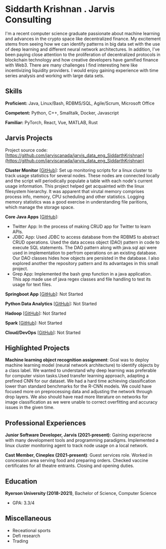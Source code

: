 # Siddarth Krishnan . Jarvis Consulting

I'm a recent computer science graduate passionate about machine learning and advances in the crypto space like decentralized finance. My excitement stems from seeing how we can identify patterns in big data set with the use of deep learning and different neural network architectures. In addition, I've been paying close attention to the proliferation of decentralized protocols in blockchain technology and how creative developers have gamified finance with Web3. There are many challenges I find interesting here like incentivizing liquidity providers. I would enjoy gaining experience with time series analysis and working with large data sets.

## Skills

**Proficient:** Java, Linux/Bash, RDBMS/SQL, Agile/Scrum, Microsoft Office

**Competent:** Python, C++, Smalltalk, Docker, Javascript

**Familiar:** PyTorch, React, Vue, MATLAB, Rust

## Jarvis Projects

Project source code: [https://github.com/jarviscanada/jarvis_data_eng_SiddarthKrishnan](https://github.com/jarviscanada/jarvis_data_eng_SiddarthKrishnan)


**Cluster Monitor** [[GitHub](https://github.com/jarviscanada/jarvis_data_eng_SiddarthKrishnan/tree/master/linux_sql)]: Set up monitoring scripts for a linux cluster to track usage statistics for several nodes. These nodes are connected locally and the script will periodically populate a table with each node's current usage information. This project helped get acquainted with the linux filesystem hierarchy. It was apparent that virutal memory comprises process info, memory, CPU scheduling and other statistics. Logging memory statistics was a good exercise in understanding file paritions, which manage the storage space.

**Core Java Apps** [[GitHub](https://github.com/jarviscanada/jarvis_data_eng_SiddarthKrishnan/tree/masterhttps://github.com/jarviscanada/jarvis_data_eng_SiddarthKrishnan/tree/master/core_java)]:
      
  - Twitter App: In the process of making CRUD app for Twitter to learn APIs.
  - JDBC App: Used JDBC to access database from the RDBMS to abstract CRUD operations. Used the data access object (DAO) pattern in code to execute SQL statements. The DAO pattern along with java.sql api were used in implementation to perfrom operations on an existing database. Our DAO classes hides how objects are persisted in the database. I also explored another the repository pattern and its advantages in this small project.
  - Grep App: Implemented the bash grep function in a java application. This app made use of java regex classes and file handling to test its usage for text files.

**Springboot App** [[GitHub](https://github.com/jarviscanada/jarvis_data_eng_SiddarthKrishnan/tree/master/springboot)]: Not Started

**Python Data Analytics** [[GitHub](https://github.com/jarviscanada/jarvis_data_eng_SiddarthKrishnan/tree/master/python_data_anlytics)]: Not Started

**Hadoop** [[GitHub](https://github.com/jarviscanada/jarvis_data_eng_SiddarthKrishnan/tree/master/hadoop)]: Not Started

**Spark** [[GitHub](https://github.com/jarviscanada/jarvis_data_eng_SiddarthKrishnan/tree/master/spark)]: Not Started

**Cloud/DevOps** [[GitHub](https://github.com/jarviscanada/jarvis_data_eng_SiddarthKrishnan/tree/master/cloud_devops)]: Not Started


## Highlighted Projects
**Machine learning object recognition assignment**: Goal was to deploy machine learning model (neural network architecture) to identify objects by a class label. We wanted to understand why deep learning was preferable for computer vision tasks.Used transfer learning approach, adapting a prefined CNN for our dataset. We had a hard time achieving classification lower than standard benchmarks for the R-CNN models. We could have focused more on preprocessing data and adjusting the network through drop layers. We also should have read more literature on networks for image classification as we were unable to correct overfitting and accuracy issues in the given time.


## Professional Experiences

**Junior Software Developer, Jarvis (2021-present)**: Gaining experiecne with many development tools and programming paradigms. Implemented a linux cluster monitoring agent to track node usage on a local network.

**Cast Member, Cineplex (2021-present)**: Guest services role. Worked in concession area serving food and preparing orders. Checked vaccine certificates for all theatre entrants. Closing and opening duties.


## Education
**Ryerson University (2018-2021)**, Bachelor of Science, Computer Science
- GPA: 3.3/4


## Miscellaneous
- Receational sports
- Defi research
- Trading